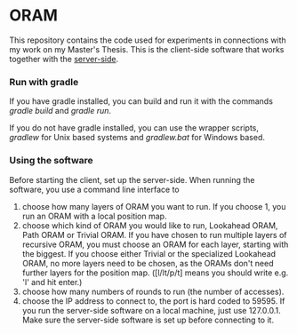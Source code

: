 # ORAM

This repository contains the code used for experiments in connections with my work on my Master's Thesis. This is the client-side software that works together with the [server-side](https://github.com/christofferj1/oram_server).

### Run with gradle

If you have gradle installed, you can build and run it with the commands *gradle build* and *gradle run*.

If you do not have gradle installed, you can use the wrapper scripts, *gradlew* for Unix based systems and *gradlew.bat* for Windows based.

### Using the software

Before starting the client, set up the server-side. When running the software, you use a command line interface to

1. choose how many layers of ORAM you want to run. If you choose 1, you run an ORAM with a local position map.
2. choose which kind of ORAM you would like to run, Lookahead ORAM, Path ORAM or Trivial ORAM. If you have chosen to run multiple layers of recursive ORAM, you must choose an ORAM for each layer, starting with the biggest. If you choose either Trivial or the specialized Lookahead ORAM, no more layers need to be chosen, as the ORAMs don't need further layers for the position map. ([l/lt/p/t] means you should write e.g. 'l' and hit enter.)
3. choose how many numbers of rounds to run (the number of accesses).
4. choose the IP address to connect to, the port is hard coded to 59595. If you run the server-side software on a local machine, just use 127.0.0.1. Make sure the server-side software is set up before connecting to it.